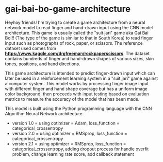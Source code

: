 # gai-bai-bo-game-architecture

Heyhoy friends! I'm trying to create a game architecture from a neural network model to read finger and hand-drawn input using the CNN model architecture. This game is usually called the "suit jari" game aka Gai Bai Bo!!! (The type of the game is similar to that in South Korea) to read finger input such as photographs of rock, paper, or scissors. The reference dataset used comes from **https://www.kaggle.com/drgfreeman/rockpaperscissors**. The dataset contains hundreds of finger and hand-drawn shapes of various sizes, skin tones, positions, and hand directions.

This game architecture is intended to predict finger-drawn input which can later be used in a reinforcement learning system in a "suit jari" game against a computer system. This model works by processing finger image input with different finger and hand shape coverage but has a uniform image color background, then proceeds with input testing based on evaluation metrics to measure the accuracy of the model that has been made.

This model is built using the Python programming language with the CNN Algorithm Neural Network architecture.

- version 1.0 = using optimizer = Adam, loss_function = categorical_crossentropy
- version 2.0 = using optimizer = RMSprop, loss_function = categorical_crossentropy
- version 2.1 = using optimizer = RMSprop, loss_function = categorical_crossentropy, adding dropout process for handle overfit problem, change learning rate score, add callback statement
